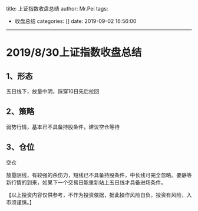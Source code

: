 title: 上证指数收盘总结
author: Mr.Pei
tags:
  - 收盘总结
categories: []
date: 2019-09-02 16:56:00
---
# 2019/8/30上证指数收盘总结
## 1、形态
五日线下，放量中阴，踩穿10日先后拉回
## 2、策略
弱势行情，基本已不具备持股条件，建议空仓等待
## 3、仓位
空仓

放量阴线，有较强的杀伤力，短线已不具备持股条件，中长线可完全忽略。要静等新行情的到来，如果下一个交易日能重新站上五日线才具备进场条件。

【以上投资内容仅供参考，不作为投资依据，据此操作风险自负，投资有风险，入市须谨慎。】